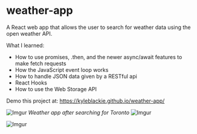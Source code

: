 # weather-app
A React web app that allows the user to search for weather data using the open weather API.

What I learned:
- How to use promises, .then, and the newer async/await features to make fetch requests
- How the JavaScript event loop works 
- How to handle JSON data given by a RESTful api
- React Hooks
- How to use the Web Storage API

Demo this project at: https://kyleblackie.github.io/weather-app/

![Imgur](https://i.imgur.com/pmm2doY.jpg)
*Weather app after searching for Toronto*
![Imgur](https://i.imgur.com/dmbm7mL.jpg)

![Imgur](https://i.imgur.com/9aGPTkX.jpg)
